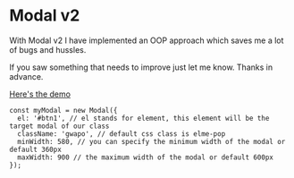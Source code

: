 # Modal v2 

With Modal v2 I have implemented an OOP approach which saves me a lot of bugs and hussles.

If you saw something that needs to improve just let me know.
Thanks in advance.

[Here's the demo](https://iamelme.github.io/Vanilla-JS-Modal-v2/)


```
const myModal = new Modal({
  el: '#btn1', // el stands for element, this element will be the target modal of our class
  className: 'gwapo', // default css class is elme-pop
  minWidth: 580, // you can specify the minimum width of the modal or default 360px
  maxWidth: 900 // the maximum width of the modal or default 600px
});
```